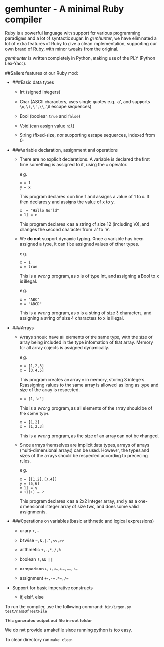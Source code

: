 gemhunter - A minimal Ruby compiler
===================================

Ruby is a powerful language with support for various programming paradigms and a lot of syntactic sugar. In *gemhunter*, we have eliminated a lot of extra features of Ruby to give a clean implementation, supporting our own brand of Ruby, with minor tweaks from the original.

*gemhunter* is written completely in Python, making use of the PLY (Python Lex-Yacc).

##Salient features of our Ruby mod:

*	###Basic data types

	-	Int (signed integers)

	-	Char (ASCII characters, uses single quotes e.g. 'a', and supports `\n,\t,\',\\,\0` escape sequences)

	-	Bool (boolean `true` and `false`)

	-	Void (can assign value `nil`)

	-	String (fixed-size, *not* supporting escape sequences, indexed from 0)

*	###Variable declaration, assignment and operations

	-	There are no explicit declarations. A variable is declared the first time something is assigned to it, using the `=` operator.

		e.g.

			x = 1
			y = x

		This program declares x on line 1 and assigns a value of 1 to x.
		It then declares y and assigns the value of x to y.

			x  = "Hallo World"
			x[1] = e

		This program declares x as a string of size 12 (including \0), and changes the second character from 'a' to 'e'.

	-	We **do not** support dynamic typing. Once a variable has been assigned a type, it can't be assigned values of other types.  

		e.g.

			x = 1
			x = true

		This is a *wrong* program, as x is of type Int, and assigning a Bool to x is illegal.

		e.g.

			x = "ABC"
			x = "ABCD"

		This is a *wrong* program, as x is a string of size 3 characters, and assigning a string of size 4 characters to x is illegal.

*	###Arrays

	-	Arrays should have all elements of the same type, with the size of array being included in the type information of that array. Memory for all array objects is assigned dynamically.

		e.g.

			x = [1,2,3]
			x = [3,4,5]

		This program creates an array `x` in memory, storing 3 integers. Reassigning values to the same array is allowed, as long as type and size of the array is respected.

			x = [1,'a']

		This is a *wrong* program, as all elements of the array should be of the same type.

			x = [1,2]
			x = [1,2,3]

		This is a *wrong* program, as the size of an array can not be changed.

	-	Since arrays themselves are implicit data types, arrays of arrays (multi-dimensional arrays) can be used. However, the types and sizes of the arrays should be respected according to preceding rules.

		e.g.

			x = [[1,2],[3,4]]
			y = [5,6]
			x[1] = y
			x[1][1] = 7

		This program declares x as a 2x2 integer array, and y as a one-dimensional integer array of size two, and does some valid assignments.


*	###Operations on variables (basic arithmetic and logical expressions)

	-	unary `+,-`

	-	bitwise `~,&,|,^,<<,>>`

	-	arithmetic `+,-,*,/,%`

	-	boolean `!,&&,||`

	-	comparison `>,<,<=,>=,==,!=`

	-	assignment `+=,-=,*=,/=`

*	Support for basic imperative constructs

	-	if, elsif, else



To run the compiler, use the following command:
`bin/irgen.py test/nameOfTestFile`

This generates output.out file in root folder

We do not provide a makefile since running python is too easy.

To clean directory run `make clean`
